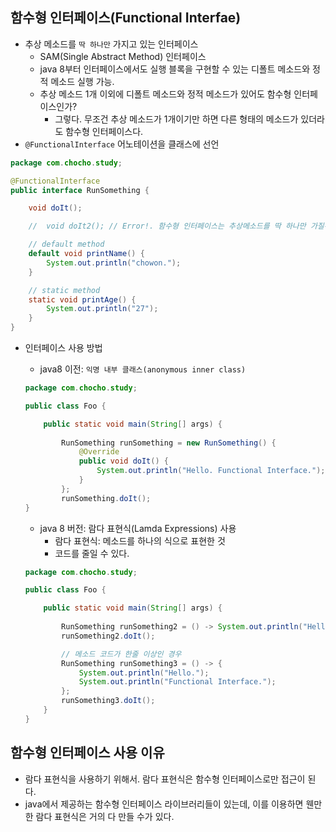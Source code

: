 
## 함수형 인터페이스(Functional Interfae)

- 추상 메소드를 `딱 하나만` 가지고 있는 인터페이스
    - SAM(Single Abstract Method) 인터페이스
    - java 8부터 인터페이스에서도 실행 블록을 구현할 수 있는 디폴트 메소드와 정적 메소드 실행 가능.
    - 추상 메소드 1개 이외에 디폴트 메소드와 정적 메소드가 있어도 함수형 인터페이스인가?
        - 그렇다. 무조건 추상 메소드가 1개이기만 하면 다른 형태의 메소드가 있더라도 함수형 인터페이스다.
- `@FunctionalInterface` 어노테이션을 클래스에 선언

```java
package com.chocho.study;

@FunctionalInterface
public interface RunSomething {

    void doIt();

    //  void doIt2(); // Error!. 함수형 인터페이스는 추상메소드를 딱 하나만 가질수 있다.

    // default method
    default void printName() {
        System.out.println("chowon.");
    }

    // static method
    static void printAge() {
        System.out.println("27");
    }
}
```

- 인터페이스 사용 방법
    - java8 이전: `익명 내부 클래스(anonymous inner class)`
    
    ```java
    package com.chocho.study;
    
    public class Foo {
    
        public static void main(String[] args) {
           
            RunSomething runSomething = new RunSomething() {
                @Override
                public void doIt() {
                    System.out.println("Hello. Functional Interface.");
                }
            };
            runSomething.doIt();
    }
    ```
    
    - java 8 버전: 람다 표현식(Lamda Expressions) 사용
        - 람다 표현식: 메소드를 하나의 식으로 표현한 것
        - 코드를 줄일 수 있다.
    
    ```java
    package com.chocho.study;
    
    public class Foo {
    
        public static void main(String[] args) {
          
            RunSomething runSomething2 = () -> System.out.println("Hello. Functional Interface.");
            runSomething2.doIt();
    
            // 메소드 코드가 한줄 이상인 경우
            RunSomething runSomething3 = () -> {
                System.out.println("Hello.");
                System.out.println("Functional Interface.");
            };
            runSomething3.doIt();
        }
    }
    ```
    

## 함수형 인터페이스 사용 이유

- 람다 표현식을 사용하기 위해서. 람다 표현식은 함수형 인터페이스로만 접근이 된다.
- java에서 제공하는 함수형 인터페이스 라이브러리들이 있는데, 이를 이용하면 웬만한 람다 표현식은 거의 다 만들 수가 있다.